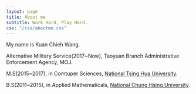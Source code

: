 ```yaml
---
layout: page
title: About me
subtitle: Work Hard, Play Hard.
css: "/css/aboutme.css"
---
```


My name is Kuan Chieh Wang. 

<i class="fa fa-briefcase about-icon"></i> Alternative Military Service(2017~Now), Taoyuan Branch Administrative Enforcement Agency, MOJ.

<i class="fa fa-graduation-cap about-icon"></i>  M.S(2015~2017), in Comtuper Sciences, [National Tsing Hua University](http://www.nthu.edu.tw/).

<i class="fa fa-graduation-cap about-icon"></i>  B.S(2011~2015), in Applied Mathematicals, [National Chung Hsing University](https://www.nchu.edu.tw/index).



